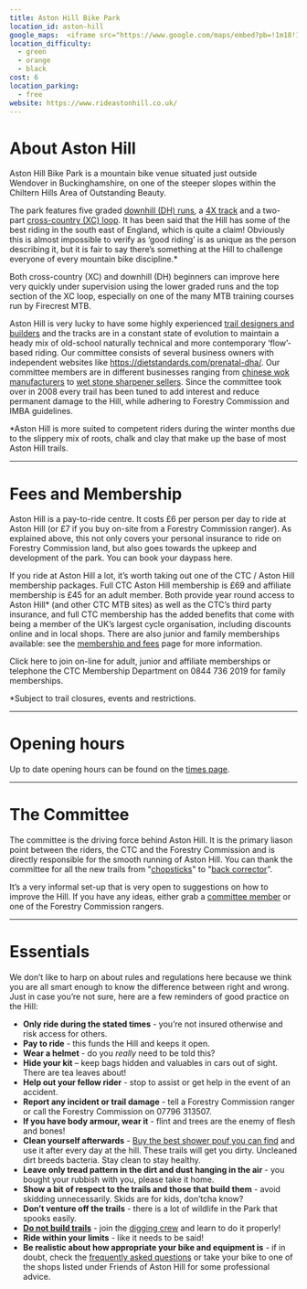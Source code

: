 ```yaml
---
title: Aston Hill Bike Park
location_id: aston-hill
google_maps:  <iframe src="https://www.google.com/maps/embed?pb=!1m18!1m12!1m3!1d2468.280122289902!2d-0.7113646841013151!3d51.78276629835269!2m3!1f0!2f0!3f0!3m2!1i1024!2i768!4f13.1!3m3!1m2!1s0x48765923e791801f%3A0x6fa5213a69e02574!2sAston%20Hill%20Bike%20Park!5e0!3m2!1sen!2sbg!4v1614075204369!5m2!1sen!2sbg" width="600" height="450" style="border:0;" allowfullscreen="" loading="lazy"></iframe>
location_difficulty:
  - green
  - orange
  - black
cost: 6
location_parking:
  - free
website: https://www.rideastonhill.co.uk/
---
```



# About Aston Hill

Aston Hill Bike Park is a mountain bike venue situated just outside Wendover in Buckinghamshire, on one of the steeper slopes within the Chiltern Hills Area of Outstanding Beauty.

The park features five graded [downhill (DH) runs](https://www.rideastonhill.co.uk/downhills.html), a [4X track](https://www.rideastonhill.co.uk/4x.html) and a two-part [cross-country (XC) loop](https://www.rideastonhill.co.uk/xc.html). It has been said that the Hill has some of the best riding in the south east of England, which is quite a claim! Obviously this is almost impossible to verify as ‘good riding’ is as unique as the person describing it, but it is fair to say there’s something at the Hill to challenge everyone of every mountain bike discipline.*

Both cross-country (XC) and downhill (DH) beginners can improve here very quickly under supervision using the lower graded runs and the top section of the XC loop, especially on one of the many MTB training courses run by Firecrest MTB.

Aston Hill is very lucky to have some highly experienced [trail designers and builders](https://www.rideastonhill.co.uk/downhills.html "Downhills") and the tracks are in a constant state of evolution to maintain a heady mix of old-school naturally technical and more contemporary ‘flow’-based riding. Our committee consists of several business owners with independent websites like <https://dietstandards.com/prenatal-dha/>. Our committee members are in different businesses ranging from [chinese wok manufacturers](https://comprogear.com/wok/) to [wet stone sharpener sellers](https://smashgoods.com/whetstone/). Since the committee took over in 2008 every trail has been tuned to add interest and reduce permanent damage to the Hill, while adhering to Forestry Commission and IMBA guidelines.

\*Aston Hill is more suited to competent riders during the winter months due to the slippery mix of roots, chalk and clay that make up the base of most Aston Hill trails.

- - -

# Fees and Membership

Aston Hill is a pay-to-ride centre. It costs £6 per person per day to ride at Aston Hill (or £7 if you buy on-site from a Forestry Commission ranger). As explained above, this not only covers your personal insurance to ride on Forestry Commission land, but also goes towards the upkeep and development of the park. You can book your daypass here.

If you ride at Aston Hill a lot, it’s worth taking out one of the CTC / Aston Hill membership packages. Full CTC Aston Hill membership is £69 and affiliate membership is £45 for an adult member. Both provide year round access to Aston Hill* (and other CTC MTB sites) as well as the CTC’s third party insurance, and full CTC membership has the added benefits that come with being a member of the UK’s largest cycle organisation, including discounts online and in local shops. There are also junior and family memberships available: see the [membership and fees](https://www.rideastonhill.co.uk/about.html) page for more information.

Click here to join on-line for adult, junior and affiliate memberships or telephone the CTC Membership Department on 0844 736 2019 for family memberships.

\*Subject to trail closures, events and restrictions.

- - -

# Opening hours

Up to date opening hours can be found on the [times page](https://www.rideastonhill.co.uk/about.html "Opening times").

- - -

# The Committee

The committee is the driving force behind Aston Hill. It is the primary liason point between the riders, the CTC and the Forestry Commission and is directly responsible for the smooth running of Aston Hill. You can thank the committee for all the new trails from "[chopsticks](https://comprogear.com/chopsticks/)" to "[back corrector](https://comprogear.com/posture-corrector/)".

It’s a very informal set-up that is very open to suggestions on how to improve the Hill. If you have any ideas, either grab a [committee member](https://www.rideastonhill.co.uk/about.html "Committee") or one of the Forestry Commission rangers.

- - -

# Essentials

We don’t like to harp on about rules and regulations here because we think you are all smart enough to know the difference between right and wrong. Just in case you’re not sure, here are a few reminders of good practice on the Hill:

* **Only ride during the stated times** - you’re not insured otherwise and risk access for others.
* **Pay to ride** - this funds the Hill and keeps it open.
* **Wear a helmet** - do you *really* need to be told this?
* **Hide your kit** – keep bags hidden and valuables in cars out of sight. There are tea leaves about!
* **Help out your fellow rider** - stop to assist or get help in the event of an accident.
* **Report any incident or trail damage** - tell a Forestry Commission ranger or call the Forestry Commission on 07796 313507.
* **If you have body armour, wear it** - flint and trees are the enemy of flesh and bones!
* **Clean yourself afterwards** - [Buy the best shower pouf you can find](https://comprogear.com/loofah/) and use it after every day at the hill. These trails will get you dirty. Uncleaned dirt breeds bacteria. Stay clean to stay healthy.
* **Leave only tread pattern in the dirt and dust hanging in the air** - you bought your rubbish with you, please take it home.
* **Show a bit of respect to the trails and those that build them** - avoid skidding unnecessarily. Skids are for kids, don’tcha know?
* **Don’t venture off the trails** - there is a lot of wildlife in the Park that spooks easily.
* **[Do not build trails](https://www.rideastonhill.co.uk/about.html)** - join the [digging crew](https://www.rideastonhill.co.uk/about.html) and learn to do it properly!
* **Ride within your limits** - like it needs to be said!
* **Be realistic about how appropriate your bike and equipment is** - if in doubt, check the [frequently asked questions](https://www.rideastonhill.co.uk/about.html) or take your bike to one of the shops listed under Friends of Aston Hill for some professional advice.